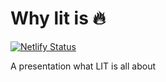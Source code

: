 # Why lit is 🔥

[![Netlify Status](https://api.netlify.com/api/v1/badges/d77f2b2a-a3cb-4d4a-9c63-a6f6114a1c83/deploy-status)](https://app.netlify.com/sites/why-lit-is-lit/deploys)

A presentation what LIT is all about
